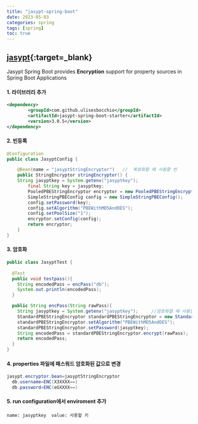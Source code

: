 ```yaml
---
title: "jasypt-spring-boot"
date: 2023-05-03
categories: spring  
tags: [spring]
toc: true
---
```


## [jasypt](https://github.com/ulisesbocchio/jasypt-spring-boot){:target=_blank}  
Jasypt Spring Boot provides **Encryption** support for property sources in Spring Boot Applications

#### 1. 라이브러리 추가  
```xml
<dependency>
        <groupId>com.github.ulisesbocchio</groupId>
        <artifactId>jasypt-spring-boot-starter</artifactId>
        <version>3.0.5</version>
</dependency>
```

#### 2. 빈등록  
```java
@Configuration
public class JasyptConfig {

    @Bean(name = "jasyptStringEncryptor")   //	복호화할 때 사용할 빈
    public StringEncryptor stringEncryptor() {
	String jasyptkey = System.getenv("jasyptkey");
        final String key = jasyptkey;
        PooledPBEStringEncryptor encryptor = new PooledPBEStringEncryptor();
        SimpleStringPBEConfig config = new SimpleStringPBEConfig();
        config.setPassword(key);
        config.setAlgorithm("PBEWithMD5AndDES");
        config.setPoolSize("1");
        encryptor.setConfig(config);
        return encryptor;
    }
}
```

#### 3. 암호화
```java
public class JasyptTest {
	
  @Test
  public void testpass(){
    String encodedPass = encPass("db");   
    System.out.println(encodedPass);
  }

  public String encPass(String rawPass){
    String jasyptkey = System.getenv("jasyptkey");     //암호화할 때 사용할 키는 실행할 때 외부에서 주입
    StandardPBEStringEncryptor standardPBEStringEncryptor = new StandardPBEStringEncryptor();
    standardPBEStringEncryptor.setAlgorithm("PBEWithMD5AndDES");
    standardPBEStringEncryptor.setPassword(jasyptkey);			 
    String encodedPass = standardPBEStringEncryptor.encrypt(rawPass); 
    return encodedPass;
  }
}
```

#### 4. properties 파일에 패스워드 암호화된 값으로 변경  
```java
jasypt.encryptor.bean=jasyptStringEncryptor
  db.username=ENC(X3XXXX==)
  db.password=ENC(eGXXXX==)
```  

#### 5. run configuration에서 enviroment 추가
	name: jasyptkey  value: 사용할 키